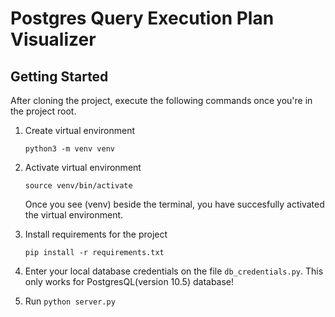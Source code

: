 # Postgres Query Execution Plan Visualizer

## Getting Started
After cloning the project, execute the following commands once you're in the project root.
1. Create virtual environment
    ```
    python3 -m venv venv
    ```
2. Activate virtual environment
   ```
   source venv/bin/activate
   ```
   Once you see (venv) beside the terminal, you have succesfully activated the virtual environment.
   
3. Install requirements for the project
    ```
    pip install -r requirements.txt
    ```

4. Enter your local database credentials on the file `db_credentials.py`. This only works for PostgresQL(version 10.5) database!

5. Run `python server.py`